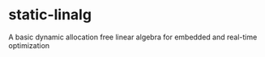 # static-linalg
A basic dynamic allocation free linear algebra for embedded and real-time optimization
